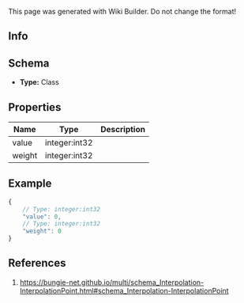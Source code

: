 <span class="wiki-builder">This page was generated with Wiki Builder. Do not change the format!</span>

## Info

## Schema
* **Type:** Class

## Properties
Name | Type | Description
---- | ---- | -----------
value | integer:int32 | 
weight | integer:int32 | 

## Example
```javascript
{
    // Type: integer:int32
    "value": 0,
    // Type: integer:int32
    "weight": 0
}

```

## References
1. https://bungie-net.github.io/multi/schema_Interpolation-InterpolationPoint.html#schema_Interpolation-InterpolationPoint
